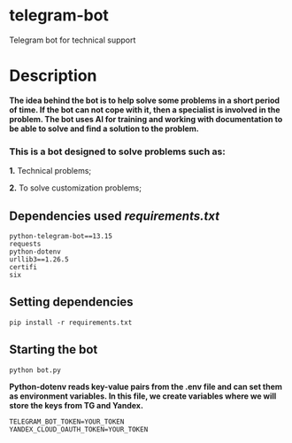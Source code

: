 # telegram-bot
Telegram bot for technical support

# Description
**The idea behind the bot is to help solve some problems in a short period of time. If the bot can not cope with it, then a specialist is involved in the problem. The bot uses AI for training and working with documentation to be able to solve and find a solution to the problem.**

### This is a bot designed to solve problems such as:
**1.** Technical problems;

**2.** To solve customization problems;

## Dependencies used *requirements.txt*
```
python-telegram-bot==13.15
requests
python-dotenv
urllib3==1.26.5
certifi
six
```

## Setting dependencies
```
pip install -r requirements.txt
```

## Starting the bot
```
python bot.py
```

**Python-dotenv reads key-value pairs from the .env file and can set them as environment variables. In this file, we create variables where we will store the keys from TG and Yandex.**
```.env
TELEGRAM_BOT_TOKEN=YOUR_TOKEN
YANDEX_CLOUD_OAUTH_TOKEN=YOUR_TOKEN
```
